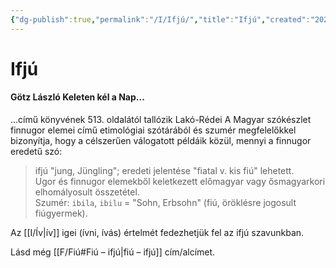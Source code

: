```yaml
---
{"dg-publish":true,"permalink":"/I/Ifjú/","title":"Ifjú","created":"2024-05-03T12:01","updated":"2024-05-06T03:10"}
---
```



# Ifjú

#### Götz László Keleten kél a Nap...

...című könyvének 513. oldalától tallózik Lakó-Rédei A Magyar szókészlet finnugor elemei című etimológiai szótárából és szumér megfelelőkkel bizonyítja, hogy a célszerűen válogatott példáik közül, mennyi a finnugor eredetű szó:  
> ifjú "jung, Jüngling"; eredeti jelentése "fiatal v. kis fiú" lehetett.  
> Ugor és finnugor elemekből keletkezett előmagyar vagy ősmagyarkori elhomályosult összetétel.  
> Szumér: `ibila`, `ibilu` = "Sohn, Erbsohn" (fiú, öröklésre jogosult fiúgyermek).  

Az [[I/Ív\|ív]] igei (ívni, ívás) értelmét fedezhetjük fel az ifjú szavunkban.  

Lásd még [[F/Fiú#Fiú – ifjú\|fiú – ifjú]] cím/alcímet.  